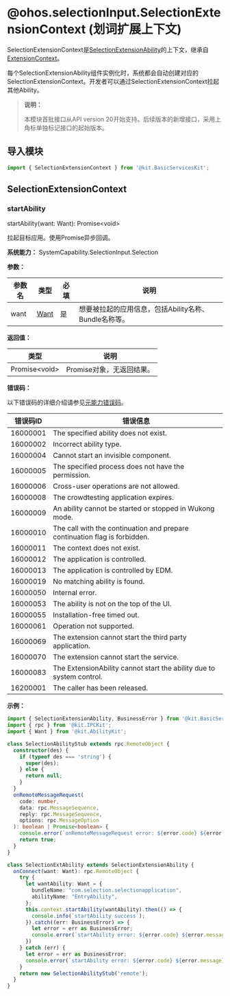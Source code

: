 # @ohos.selectionInput.SelectionExtensionContext (划词扩展上下文)

SelectionExtensionContext是[SelectionExtensionAbility](./js-apis-selectionInput-selectionExtensionAbility.md)的上下文，继承自[ExtensionContext](../apis-ability-kit/js-apis-inner-application-extensionContext.md)。

每个SelectionExtensionAbility组件实例化时，系统都会自动创建对应的SelectionExtensionContext。开发者可以通过SelectionExtensionContext拉起其他Ability。

> **说明：**
>
> 本模块首批接口从API version 20开始支持。后续版本的新增接口，采用上角标单独标记接口的起始版本。

## 导入模块

```ts
import { SelectionExtensionContext } from '@kit.BasicServicesKit';
```

## SelectionExtensionContext

### startAbility

startAbility(want: Want): Promise\<void>

拉起目标应用。使用Promise异步回调。

**系统能力：** SystemCapability.SelectionInput.Selection

**参数：**

| 参数名 | 类型                                                    | 必填 | 说明                                                         |
| ------ | ------------------------------------------------------- | ---- | ------------------------------------------------------------ |
| want   | [Want](../apis-ability-kit/js-apis-app-ability-want.md) | 是   | 想要被拉起的应用信息，包括Ability名称、Bundle名称等。 |

**返回值：**

| 类型           | 说明                      |
| -------------- | ------------------------- |
| Promise\<void> | Promise对象，无返回结果。 |

**错误码：**

以下错误码的详细介绍请参见[元能力错误码](../apis-ability-kit/errorcode-ability.md)。

| 错误码ID | 错误信息                                                |
| -------- | ------------------------------------------------------- |
| 16000001 | The specified ability does not exist.                   |
| 16000002 | Incorrect ability type.                                 |
| 16000004 | Cannot start an invisible component.                    |
| 16000005 | The specified process does not have the permission.     |
| 16000006 | Cross-user operations are not allowed.                  |
| 16000008 | The crowdtesting application expires.                   |
| 16000009 | An ability cannot be started or stopped in Wukong mode. |
| 16000010 | The call with the continuation and prepare continuation flag is forbidden.       |
| 16000011 | The context does not exist.                             |
| 16000012 | The application is controlled.                          |
| 16000013 | The application is controlled by EDM.                   |
| 16000019 | No matching ability is found.                            |
| 16000050 | Internal error.                                         |
| 16000053 | The ability is not on the top of the UI.                |
| 16000055 | Installation-free timed out.                            |
| 16000061 | Operation not supported.                                |
| 16000069 | The extension cannot start the third party application. |
| 16000070 | The extension cannot start the service.                 |
| 16000083 | The ExtensionAbility cannot start the ability due to system control.                 |
| 16200001 | The caller has been released.                           |

**示例：**

```ts
import { SelectionExtensionAbility, BusinessError } from '@kit.BasicServicesKit';
import { rpc } from '@kit.IPCKit';
import { Want } from '@kit.AbilityKit';

class SelectionAbilityStub extends rpc.RemoteObject {
  constructor(des) {
    if (typeof des === 'string') {
      super(des);
    } else {
      return null;
    }
  }
  onRemoteMessageRequest(
    code: number,
    data: rpc.MessageSequence,
    reply: rpc.MessageSequence,
    options: rpc.MessageOption
  ): boolean | Promise<boolean> {
    console.error(`onRemoteMessageRequest error: ${error.code} ${error.message}`);
    return true;
  }
}

class SelectionExtAbility extends SelectionExtensionAbility {
  onConnect(want: Want): rpc.RemoteObject {
    try {
      let wantAbility: Want = {
        bundleName: "com.selection.selectionapplication",
        abilityName: "EntryAbility",
      };
      this.context.startAbility(wantAbility).then(() => {
        console.info(`startAbility success`);
      }).catch((err: BusinessError) => {
        let error = err as BusinessError;
        console.error(`startAbility error: ${error.code} ${error.message}`);
      })
    } catch (err) {
      let error = err as BusinessError;
      console.error(`startAbility error: ${error.code} ${error.message}`);
    }
    return new SelectionAbilityStub('remote');
  }
}
```